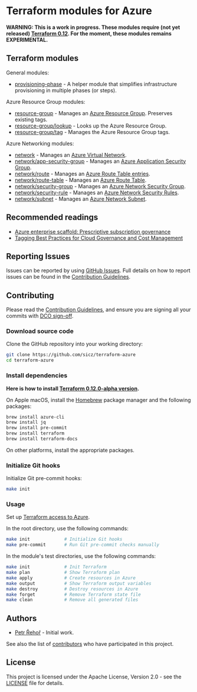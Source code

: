 # Terraform modules for Azure

**WARNING: This is a work in progress. These modules require (not yet released)
[Terraform 0.12](TERRAFORM-0.12.md). For the moment, these modules remains EXPERIMENTAL.**

## Terraform modules

General modules:
* [provisioning-phase](provisioning-phase/README.md) - A helper module that
  simplifies infrastructure provisioning in multiple phases (or steps).

Azure Resource Group modules:
* [resource-group](resource-group/README.md) - Manages an
  [Azure Resource Group](https://www.terraform.io/docs/providers/azurerm/r/resource_group.html).
  Preserves existing tags.
* [resource-group/lookup](resource-group/lookup/README.md) - Looks up the
  Azure Resource Group.
* [resource-group/tag](resource-group/tag/README.md) - Manages the Azure
  Resource Group tags.

Azure Networking modules:
* [network](network/README.md) - Manages an
  [Azure Virtual Network](https://www.terraform.io/docs/providers/azurerm/r/virtual_network.html).
* [network/app-security-group](network/app-security-group/README.md) - Manages an
  [Azure Application Security Group](https://www.terraform.io/docs/providers/azurerm/r/application_security_group.html).
* [network/route](network/route/README.md) - Manages an
  [Azure Route Table entries](https://www.terraform.io/docs/providers/azurerm/r/route.html).
* [network/route-table](network/route-table/README.md) - Manages an
  [Azure Route Table](https://www.terraform.io/docs/providers/azurerm/r/route-table.html).
* [network/security-group](network/security-group/README.md) - Manages an
  [Azure Network Security Group](https://www.terraform.io/docs/providers/azurerm/r/network_security_group.html).
* [network/security-rule](network/security-rule/README.md) - Manages an
  [Azure Network Security Rules](https://www.terraform.io/docs/providers/azurerm/r/network_security_rule.html).
* [network/subnet](network/subnet/README.md) - Manages an
  [Azure Network Subnet](https://www.terraform.io/docs/providers/azurerm/r/subnet.html).

## Recommended readings

* [Azure enterprise scaffold: Prescriptive subscription governance](https://docs.microsoft.com/en-us/azure/architecture/cloud-adoption/appendix/azure-scaffold)
* [Tagging Best Practices for Cloud Governance and Cost Management](https://www.rightscale.com/blog/enterprise-cloud-strategies/tagging-best-practices-cloud-governance-and-cost-management)

## Reporting Issues

Issues can be reported by using [GitHub Issues](/../../issues). Full details on
how to report issues can be found in the [Contribution Guidelines](CONTRIBUTING.md).

## Contributing

Please read the [Contribution Guidelines](CONTRIBUTING.md), and ensure you are
signing all your commits with
[DCO sign-off](CONTRIBUTING.md#developer-certification-of-origin-dco).

### Download source code

Clone the GitHub repository into your working directory:
```bash
git clone https://github.com/sicz/terraform-azure
cd terraform-azure
```

### Install dependencies

**Here is how to install [Terraform 0.12.0-alpha version](TERRAFORM-0.12.md).**

On Apple macOS, install the [Homebrew](https://brew.sh) package manager and
the following packages:
```bash
brew install azure-cli
brew install jq
brew install pre-commit
brew install terraform
brew install terraform-docs
```
On other platforms, install the appropriate packages.

### Initialize Git hooks

Initialize Git pre-commit hooks:
```bash
make init
```

### Usage

Set up [Terraform access to Azure](https://docs.microsoft.com/en-us/azure/virtual-machines/linux/terraform-install-configure#set-up-terraform-access-to-azure).

In the root directory, use the following commands:
```bash
make init             # Initialize Git hooks
make pre-commit       # Run Git pre-commit checks manually
```

In the module's test directories, use the following commands:
```bash
make init             # Init Terraform
make plan             # Show Terraform plan
make apply            # Create resources in Azure
make output           # Show Terraform output variables
make destroy          # Destroy resources in Azure
make forget           # Remove Terraform state file
make clean            # Remove all generated files
```

## Authors

* [Petr Řehoř](https://github.com/prehor) - Initial work.

See also the list of [contributors](/../../contributors) who have participated
in this project.

## License

This project is licensed under the Apache License, Version 2.0 - see the
[LICENSE](LICENSE) file for details.
